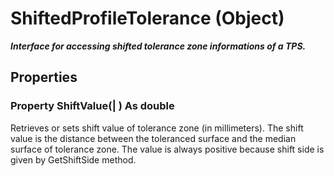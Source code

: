 # ShiftedProfileTolerance (Object)

**_Interface for accessing shifted tolerance zone informations of a TPS._**

## Properties

### Property **ShiftValue**(| ) As double

   Retrieves or sets shift value of tolerance zone (in millimeters). The shift value is the distance between the toleranced surface and the median surface of tolerance zone. The value is always positive because shift side is given by GetShiftSide method.